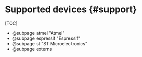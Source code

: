 
Supported devices {#support}
=================

[TOC]

  * @subpage atmel "Atmel"
  * @subpage espressif "Espressif"
  * @subpage st "ST Microelectronics"
  * @subpage externs

